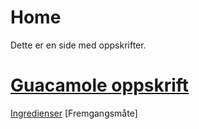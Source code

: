 # Home

Dette er en side med oppskrifter.

# [Guacamole oppskrift](https://nilsoslo.github.io/guacamole_oppskrift/)

[Ingredienser](https://github.com/nilsoslo/guacamole_oppskrift/blob/master/ingredienser.md)
[Fremgangsmåte]
